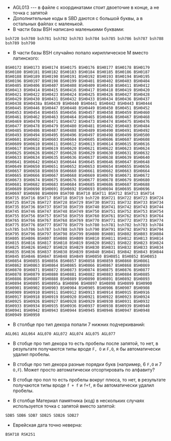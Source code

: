 
* AGL013 --- в файле с координатами стоит двоеточие в конце, а не точка с запятой
* Дополнительные коды в SBD даются с большой буквы, а в остальных файлах с маленькой.
* В части базы BSH написано маленькими буквами:
```
bsh720 bsh780 bsh781 bsh782 bsh783 bsh784 bsh785 bsh786 bsh787 bsh788 bsh789 bsh790
```

* В части базы BSH случайно попало кириллическое М вместо латинского:

```
BSH0172 BSH0173 BSH0174 BSH0175 BSH0176 BSH0177 BSH0178 BSH0179 BSH0180 BSH0181 BSH0182 BSH0183 BSH0184 BSH0185 BSH0186 BSH0187 BSH0188 BSH0189 BSH0190 BSH0191 BSH0192 BSH0193 BSH0194 BSH0195 BSH0196 BSH0197 BSH0198 BSH0199 BSH0401 BSH0402 BSH0403 BSH0404 BSH0405 BSH0406 BSH0407 BSH0408 BSH0409 BSH0410 BSH0411 BSH0412 BSH0413 BSH0414 BSH0415 BSH0416 BSH0417 BSH0418 BSH0419 BSH0420 BSH0421 BSH0422 BSH0423 BSH0424 BSH0425 BSH0426 BSH0427 BSH0428 BSH0429 BSH0430 BSH0431 BSH0432 BSH0433 BSH0434 BSH0436 BSH0437 BSH0438 BSH0438a BSH0439 BSH0440 BSH0441 BSH0442 BSH0443 BSH0444 BSH0445 BSH0446 BSH0447 BSH0448 BSH0449 BSH0450 BSH0451 BSH0452 BSH0453 BSH0454 BSH0455 BSH0456 BSH0457 BSH0458 BSH0459 BSH0460 BSH0461 BSH0462 BSH0463 BSH0464 BSH0465 BSH0466 BSH0467 BSH0468 BSH0469 BSH0470 BSH0471 BSH0472 BSH0473 BSH0474 BSH0475 BSH0476 BSH0477 BSH0478 BSH0479 BSH0480 BSH0481 BSH0482 BSH0483 BSH0484 BSH0485 BSH0486 BSH0487 BSH0488 BSH0489 BSH0490 BSH0491 BSH0492 BSH0493 BSH0494 BSH0495 BSH0496 BSH0497 BSH0498 BSH0499 BSH0500 BSH0601 BSH0602 BSH0603 BSH0604 BSH0605 BSH0606 BSH0607 BSH0608 BSH0609 BSH0610 BSH0611 BSH0612 BSH0613 BSH0614 BSH0615 BSH0616 BSH0617 BSH0618 BSH0619 BSH0620 BSH0621 BSH0622 BSH0623 BSH0624 BSH0625 BSH0626 BSH0627 BSH0628 BSH0629 BSH0630 BSH0631 BSH0632 BSH0633 BSH0634 BSH0635 BSH0636 BSH0637 BSH0638 BSH0639 BSH0640 BSH0641 BSH0642 BSH0643 BSH0644 BSH0645 BSH0646 BSH0647 BSH0648 BSH0649 BSH0650 BSH0651 BSH0652 BSH0653 BSH0654 BSH0655 BSH0656 BSH0657 BSH0658 BSH0659 BSH0660 BSH0661 BSH0662 BSH0663 BSH0664 BSH0665 BSH0666 BSH0667 BSH0668 BSH0669 BSH0670 BSH0671 BSH0672 BSH0673 BSH0674 BSH0675 BSH0676 BSH0677 BSH0678 BSH0679 BSH0680 BSH0681 BSH0682 BSH0683 BSH0684 BSH0685 BSH0686 BSH0687 BSH0688 BSH0689 BSH0690 BSH0691 BSH0692 BSH0693 BSH0694 BSH0695 BSH0696 BSH0697 BSH0698 BSH0699 BSH700 BSH710 BSH711 BSH712 BSH713 BSH714 BSH715 BSH716 BSH717 BSH718 BSH719 bsh720 BSH721 BSH722 BSH723 BSH724 BSH725 BSH726 BSH727 BSH728 BSH729 BSH730 BSH731 BSH732 BSH733 BSH734 BSH735 BSH736 BSH737 BSH738 BSH739 BSH740 BSH741 BSH742 BSH743 BSH744 BSH745 BSH746 BSH747 BSH748 BSH749 BSH750 BSH751 BSH752 BSH753 BSH754 BSH755 BSH756 BSH757 BSH758 BSH759 BSH760 BSH761 BSH762 BSH763 BSH764 BSH765 BSH766 BSH767 BSH768 BSH769 BSH770 BSH771 BSH772 BSH773 BSH774 BSH775 BSH776 BSH777 BSH778 BSH779 bsh780 bsh781 bsh782 bsh783 bsh784 bsh785 bsh786 bsh787 bsh788 bsh789 bsh790 BSH791 BSH792 BSH793 BSH794 BSH795 BSH796 BSH797 BSH798 BSH799 BSH800 BSH801 BSH802 BSH803 BSH804 BSH805 BSH806 BSH807 BSH808 BSH809 BSH810 BSH811 BSH812 BSH813 BSH814 BSH815 BSH816 BSH817 BSH818 BSH819 BSH820 BSH821 BSH822 BSH823 BSH824 BSH825 BSH826 BSH827 BSH828 BSH829 BSH830 BSH831 BSH832 BSH833 BSH834 BSH835 BSH836 BSH837 BSH838 BSH839 BSH840 BSH841 BSH842 BSH843 BSH844 BSH845 BSH846 BSH847 BSH848 BSH849 BSH0850 BSH0851 BSH0852 BSH0853 BSH0854 BSH0855 BSH0856 BSH0857 BSH0858 BSH0859 BSH0860 BSH0861 BSH0862 BSH0863 BSH0864 BSH0865 BSH0866 BSH0867 BSH0868 BSH0869 BSH0870 BSH0871 BSH0872 BSH0873 BSH0874 BSH0875 BSH0876 BSH0877 BSH0878 BSH0879 BSH0880 BSH0881 BSH0882 BSH0883 BSH0884 BSH0885 BSH0886 BSH0887 BSH0888 BSH0889 BSH0890 BSH0891 BSH0892 BSH0893 BSH0894 BSH0895 BSH0895a BSH0896 BSH0897 BSH0898 BSH0899 BSH0900 BSH0901 BSH0902 BSH0903 BSH0904 BSH0905 BSH0906 BSH0907 BSH0908 BSH0909 BSH0910 BSH0911 BSH0912 BSH0913 BSH0914 BSH0915 BSH0916 BSH0917 BSH0918 BSH0919 BSH0920 BSH0921 BSH0922 BSH0923 BSH0924 BSH0925 BSH0926 BSH0927 BSH0928 BSH0929 BSH0930 BSH0931 BSH0932 BSH0933 BSH0934 BSH0935 BSH0936 BSH0937 BSH0938 BSH0939 BSH0940 BSH0941 BSH0942 BSH0943 BSH0944 BSH0945 BSH0946 BSH0947 BSH0948 BSH0949 BSH0950
```

* В столбце про тип декора попали 7 нижних подчеркиваний:

```
AGL061 AGL064 AGL070 AGL072 AGL074 AGL075 AGL077
```

* В стобце про тип декора то есть пробелы после запятой, то нет, в результате получаются типы вроде `F, O` и `F,O`, я бы автоматически удалил пробелы.


* В стобце про тип декора разные порядки букв (например, 6 `F,O` и 7 `O,F`). Может просто автоматически отсортировать по алфавиту?

* В стобце про пол то есть пробелы вокруг плюса, то нет, в результате получаются типы вроде `f + f` и `f+f`, я бы автоматически удалил пробелы.

* В столбце Материал памятника (код) в нескольких случаях используется точка с запятой вместо запятой:

```
SDB5 SDB6 SDB7 SDB25 SDB26 SDB27
```

* Еврейская дата точно неверна:
```
BSH718 RSK251
```
